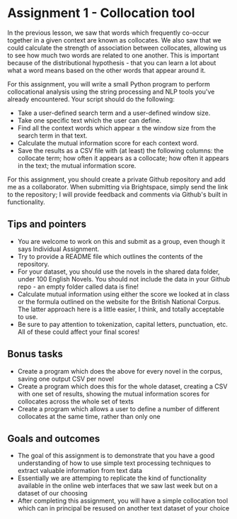 # Assignment 1 - Collocation tool

In the previous lesson, we saw that words which frequently co-occur together in a given context are known as collocates. We also saw that we could calculate the strength of association between collocates, allowing us to see how much two words are related to one another. This is important because of the distributional hypothesis - that you can learn a lot about what a word means based on the other words that appear around it.

For this assignment, you will write a small Python program to perform collocational analysis using the string processing and NLP tools you've already encountered. Your script should do the following:

- Take a user-defined search term and a user-defined window size.
- Take one specific text which the user can define.
- Find all the context words which appear ± the window size from the search term in that text.
- Calculate the mutual information score for each context word.
- Save the results as a CSV file with (at least) the following columns: the collocate term; how often it appears as a collocate; how often it appears in the text; the mutual information score.
  
For this assignment, you should create a private Github repository and add me as a collaborator. When submitting via Brightspace, simply send the link to the repository; I will provide feedback and comments via Github's built in functionality.

## Tips and pointers

- You are welcome to work on this and submit as a group, even though it says Individual Assignment.
- Try to provide a README file which outlines the contents of the repository.
- For your dataset, you should use the novels in the shared data folder, under 100 English Novels. You should not include the data in your Github repo - an empty folder called data is fine!
- Calculate mutual information using either the score we looked at in class or the formula outlined on the website for the British National Corpus. The latter approach here is a little easier, I think, and totally acceptable to use.
- Be sure to pay attention to tokenization, capital letters, punctuation, etc. All of these could affect your final scores!

## Bonus tasks
- Create a program which does the above for every novel in the corpus, saving one output CSV per novel
- Create a program which does this for the whole dataset, creating a CSV with one set of results, showing the mutual information scores for collocates across the whole set of texts
- Create a program which allows a user to define a number of different collocates at the same time, rather than only one

## Goals and outcomes

- The goal of this assignment is to demonstrate that you have a good understanding of how to use simple text processing techniques to extract valuable information from text data
- Essentially we are attemping to replicate the kind of functionality available in the online web interfaces that we saw last week but on a dataset of our choosing
- After completing this assignment, you will have a simple collocation tool which can in principal be resused on another text dataset of your choice
